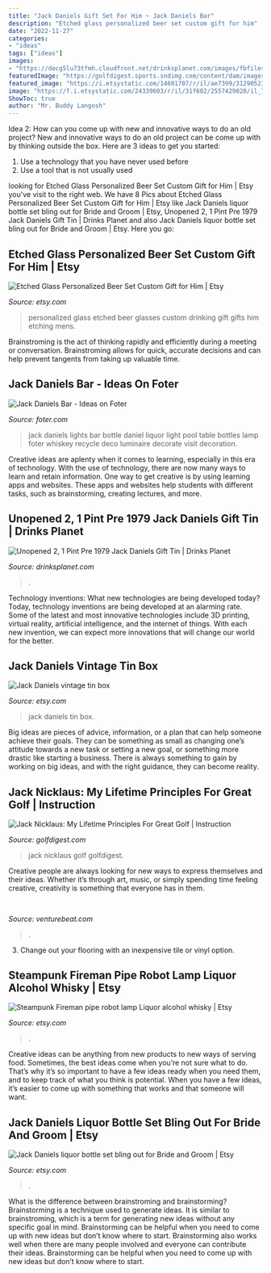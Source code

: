```yaml
---
title: "Jack Daniels Gift Set For Him ~ Jack Daniels Bar"
description: "Etched glass personalized beer set custom gift for him"
date: "2022-11-27"
categories:
- "ideas"
tags: ["ideas"]
images:
- "https://decg5lu73tfmh.cloudfront.net/drinksplanet.com/images/fbfiles/images/828w/77AFC197-F526-4BE1-A321-4DD8C94094D6-662wgz6fea_v_1607545360.jpeg"
featuredImage: "https://golfdigest.sports.sndimg.com/content/dam/images/golfdigest/fullset/2015/07/21/55ad973cadd713143b435ff1_instruction-2010-03-inar03_jack_nickaus.jpg.rend.hgtvcom.616.822.suffix/1573463439574.jpeg"
featured_image: "https://i.etsystatic.com/14601707/r/il/ae7399/3129052389/il_1140xN.3129052389_pdld.jpg"
image: "https://f.i.etsystatic.com/24339603/r/il/31f602/2557429028/il_794xN.2557429028_9zac.jpg"
ShowToc: true
author: "Mr. Buddy Langosh"
---
```



Idea 2: How can you come up with new and innovative ways to do an old project?
New and innovative ways to do an old project can be come up with by thinking outside the box. Here are 3 ideas to get you started: 
1. Use a technology that you have never used before 
2. Use a tool that is not usually used 

	

		
looking for Etched Glass Personalized Beer Set Custom Gift for Him | Etsy you've visit to the right web. We have 8 Pics about Etched Glass Personalized Beer Set Custom Gift for Him | Etsy like Jack Daniels liquor bottle set bling out for Bride and Groom | Etsy, Unopened 2, 1 Pint Pre 1979 Jack Daniels Gift Tin | Drinks Planet and also Jack Daniels liquor bottle set bling out for Bride and Groom | Etsy. Here you go:
		
    
## Etched Glass Personalized Beer Set Custom Gift For Him | Etsy

<img loading=lazy src="https://i.etsystatic.com/5615430/r/il/737f6c/512538970/il_794xN.512538970_judm.jpg" onerror="this.onerror=null;this.src='https://tse1.mm.bing.net/th?id=OIP.l5mI_XwgPnmyZLNlC6bXpwHaGv&amp;pid=15.1';" alt="Etched Glass Personalized Beer Set Custom Gift for Him | Etsy">

_Source: etsy.com_

>personalized glass etched beer glasses custom drinking gift gifts him etching mens. 

	

Brainstroming is the act of thinking rapidly and efficiently during a meeting or conversation. Brainstroming allows for quick, accurate decisions and can help prevent tangents from taking up valuable time.

    
## Jack Daniels Bar - Ideas On Foter

<img loading=lazy src="https://foter.com/photos/title/jack-daniels-bar.jpg" onerror="this.onerror=null;this.src='https://tse1.mm.bing.net/th?id=OIP.ad20NecgrKX8nAf1nOkxHQHaFj&amp;pid=15.1';" alt="Jack Daniels Bar - Ideas on Foter">

_Source: foter.com_

>jack daniels lights bar bottle daniel liquor light pool table bottles lamp foter whiskey recycle deco luminaire decorate visit decoration. 

	

Creative ideas are aplenty when it comes to learning, especially in this era of technology. With the use of technology, there are now many ways to learn and retain information. One way to get creative is by using learning apps and websites. These apps and websites help students with different tasks, such as brainstorming, creating lectures, and more.

    
## Unopened 2, 1 Pint Pre 1979 Jack Daniels Gift Tin | Drinks Planet

<img loading=lazy src="https://decg5lu73tfmh.cloudfront.net/drinksplanet.com/images/fbfiles/images/828w/77AFC197-F526-4BE1-A321-4DD8C94094D6-662wgz6fea_v_1607545360.jpeg" onerror="this.onerror=null;this.src='https://tse4.mm.bing.net/th?id=OIP.wFXZCXO1CFavAnZmA1fORQHaJ4&amp;pid=15.1';" alt="Unopened 2, 1 Pint Pre 1979 Jack Daniels Gift Tin | Drinks Planet">

_Source: drinksplanet.com_

>. 

	

Technology inventions: What new technologies are being developed today?
Today, technology inventions are being developed at an alarming rate. Some of the latest and most innovative technologies include 3D printing, virtual reality, artificial intelligence, and the internet of things. With each new invention, we can expect more innovations that will change our world for the better.

    
## Jack Daniels Vintage Tin Box

<img loading=lazy src="https://img0.etsystatic.com/000/0/6287314/il_fullxfull.316805922.jpg" onerror="this.onerror=null;this.src='https://tse4.mm.bing.net/th?id=OIP.J8txl6lEM8WihptbCKpJLwHaGt&amp;pid=15.1';" alt="Jack Daniels vintage tin box">

_Source: etsy.com_

>jack daniels tin box. 

	

Big ideas are pieces of advice, information, or a plan that can help someone achieve their goals. They can be something as small as changing one’s attitude towards a new task or setting a new goal, or something more drastic like starting a business. There is always something to gain by working on big ideas, and with the right guidance, they can become reality.

    
## Jack Nicklaus: My Lifetime Principles For Great Golf | Instruction

<img loading=lazy src="https://golfdigest.sports.sndimg.com/content/dam/images/golfdigest/fullset/2015/07/21/55ad973cadd713143b435ff1_instruction-2010-03-inar03_jack_nickaus.jpg.rend.hgtvcom.616.822.suffix/1573463439574.jpeg" onerror="this.onerror=null;this.src='https://tse1.mm.bing.net/th?id=OIP.OsSvTMJXCc3ozUwagsKY5QHaJ5&amp;pid=15.1';" alt="Jack Nicklaus: My Lifetime Principles For Great Golf | Instruction">

_Source: golfdigest.com_

>jack nicklaus golf golfdigest. 

	

Creative people are always looking for new ways to express themselves and their ideas. Whether it’s through art, music, or simply spending time feeling creative, creativity is something that everyone has in them.

    
## 

<img loading=lazy src="https://venturebeat.com/wp-content/uploads/2019/10/IMG_2317D-e1572533499244.jpeg" onerror="this.onerror=null;this.src='https://tse4.mm.bing.net/th?id=OIP.6mgoSPS-otxhC3g3Tzp-kgHaFj&amp;pid=15.1';" alt="">

_Source: venturebeat.com_

>. 

	

3. Change out your flooring with an inexpensive tile or vinyl option.

    
## Steampunk Fireman Pipe Robot Lamp Liquor Alcohol Whisky | Etsy

<img loading=lazy src="https://i.etsystatic.com/14601707/r/il/ae7399/3129052389/il_1140xN.3129052389_pdld.jpg" onerror="this.onerror=null;this.src='https://tse2.mm.bing.net/th?id=OIP.lB9zzlsyB3fpPwxwsgNxHAHaJ4&amp;pid=15.1';" alt="Steampunk Fireman pipe robot lamp Liquor alcohol whisky | Etsy">

_Source: etsy.com_

>. 

	

Creative ideas can be anything from new products to new ways of serving food. Sometimes, the best ideas come when you’re not sure what to do. That’s why it’s so important to have a few ideas ready when you need them, and to keep track of what you think is potential. When you have a few ideas, it’s easier to come up with something that works and that someone will want.

    
## Jack Daniels Liquor Bottle Set Bling Out For Bride And Groom | Etsy

<img loading=lazy src="https://f.i.etsystatic.com/24339603/r/il/31f602/2557429028/il_794xN.2557429028_9zac.jpg" onerror="this.onerror=null;this.src='https://tse4.mm.bing.net/th?id=OIP.0LOt3neR6iEZCzxDV5IVngHaMu&amp;pid=15.1';" alt="Jack Daniels liquor bottle set bling out for Bride and Groom | Etsy">

_Source: etsy.com_

>. 

	

What is the difference between brainstroming and brainstorming?
Brainstorming is a technique used to generate ideas. It is similar to brainstroming, which is a term for generating new ideas without any specific goal in mind. Brainstorming can be helpful when you need to come up with new ideas but don’t know where to start.  Brainstorming also works well when there are many people involved and everyone can contribute their ideas. Brainstorming can be helpful when you need to come up with new ideas but don’t know where to start.

